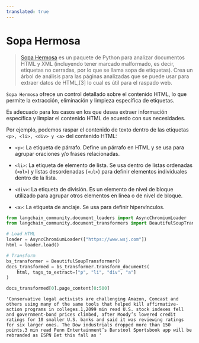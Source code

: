 ```yaml
---
translated: true
---
```


# Sopa Hermosa

>[Sopa Hermosa](https://www.crummy.com/software/BeautifulSoup/) es un paquete de Python para analizar
> documentos HTML y XML (incluyendo tener marcado malformado, es decir, etiquetas no cerradas, por lo que se llama sopa de etiquetas).
> Crea un árbol de análisis para las páginas analizadas que se puede usar para extraer datos de HTML,[3] lo cual
> es útil para el raspado web.

`Sopa Hermosa` ofrece un control detallado sobre el contenido HTML, lo que permite la extracción, eliminación y limpieza específica de etiquetas.

Es adecuado para los casos en los que desea extraer información específica y limpiar el contenido HTML de acuerdo con sus necesidades.

Por ejemplo, podemos raspar el contenido de texto dentro de las etiquetas `<p>, <li>, <div> y <a>` del contenido HTML:

* `<p>`: La etiqueta de párrafo. Define un párrafo en HTML y se usa para agrupar oraciones y/o frases relacionadas.

* `<li>`: La etiqueta de elemento de lista. Se usa dentro de listas ordenadas (`<ol>`) y listas desordenadas (`<ul>`) para definir elementos individuales dentro de la lista.

* `<div>`: La etiqueta de división. Es un elemento de nivel de bloque utilizado para agrupar otros elementos en línea o de nivel de bloque.

* `<a>`: La etiqueta de anclaje. Se usa para definir hipervínculos.

```python
from langchain_community.document_loaders import AsyncChromiumLoader
from langchain_community.document_transformers import BeautifulSoupTransformer

# Load HTML
loader = AsyncChromiumLoader(["https://www.wsj.com"])
html = loader.load()
```

```python
# Transform
bs_transformer = BeautifulSoupTransformer()
docs_transformed = bs_transformer.transform_documents(
    html, tags_to_extract=["p", "li", "div", "a"]
)
```

```python
docs_transformed[0].page_content[0:500]
```

```output
'Conservative legal activists are challenging Amazon, Comcast and others using many of the same tools that helped kill affirmative-action programs in colleges.1,2099 min read U.S. stock indexes fell and government-bond prices climbed, after Moody’s lowered credit ratings for 10 smaller U.S. banks and said it was reviewing ratings for six larger ones. The Dow industrials dropped more than 150 points.3 min read Penn Entertainment’s Barstool Sportsbook app will be rebranded as ESPN Bet this fall as '
```
